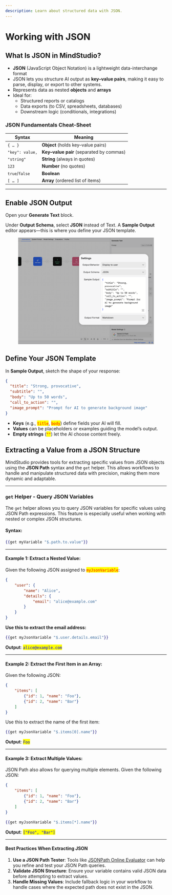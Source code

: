 ```yaml
---
description: Learn about structured data with JSON.
---
```


# Working with JSON

## What Is JSON in MindStudio?

* **JSON** (JavaScript Object Notation) is a lightweight data-interchange format
* JSON lets you structure AI output as **key–value pairs**, making it easy to parse, display, or export to other systems.
* Represents data as nested **objects** and **arrays**
* Ideal for:
  * Structured reports or catalogs
  * Data exports (to CSV, spreadsheets, databases)
  * Downstream logic (conditionals, integrations)

### JSON Fundamentals Cheat-Sheet

| Syntax          | Meaning                                  |
| --------------- | ---------------------------------------- |
| `{ … }`         | **Object** (holds key–value pairs)       |
| `"key": value,` | **Key–value pair** (separated by commas) |
| `"string"`      | **String** (always in quotes)            |
| `123`           | **Number** (no quotes)                   |
| `true`/`false`  | **Boolean**                              |
| `[ … ]`         | **Array** (ordered list of items)        |

***

## Enable JSON Output

Open your **Generate Text** block.

Under **Output Schema**, select **JSON** instead of Text. A **Sample Output** editor appears—this is where you define your JSON template.

<figure><img src="../../.gitbook/assets/JSON IMG.png" alt=""><figcaption></figcaption></figure>

## Define Your JSON Template

In **Sample Output**, sketch the shape of your response:

```json
{
  "title": "Strong, provocative",
  "subtitle": "",
  "body": "Up to 50 words",
  "call_to_action": "",
  "image_prompt": "Prompt for AI to generate background image"
}
```

* **Keys** (e.g., <mark style="color:red;">`title`</mark>, <mark style="color:red;">`body`</mark>) define fields your AI will fill.
* **Values** can be placeholders or examples guiding the model’s output.
* **Empty strings** (<mark style="color:red;">`""`</mark>) let the AI choose content freely.

## **Extracting a Value from a JSON Structure**

MindStudio provides tools for extracting specific values from JSON objects using the **JSON Path** syntax and the `get` helper. This allows workflows to handle and manipulate structured data with precision, making them more dynamic and adaptable.

***

### **`get` Helper - Query JSON Variables**

The `get` helper allows you to query JSON variables for specific values using JSON Path expressions. This feature is especially useful when working with nested or complex JSON structures.

#### **Syntax**:

```handlebars
{{get myVariable "$.path.to.value"}}
```

***

#### **Example 1: Extract a Nested Value**:

Given the following  JSON assigned to <mark style="color:red;">`myJsonVariable`</mark>:

```json
{
    "user": {
        "name": "Alice",
        "details": {
            "email": "alice@example.com"
        }
    }
}
```

**Use this to extract the email address:**

```handlebars
{{get myJsonVariable "$.user.details.email"}}
```

**Output**: <mark style="color:blue;">`alice@example.com`</mark>

***

#### **Example 2: Extract the First Item in an Array**:

Given the following JSON:

```json
{
    "items": [
        {"id": 1, "name": "Foo"},
        {"id": 2, "name": "Bar"}
    ]
}
```

Use this to extract the name of the first item:

```handlebars
{{get myJsonVariable "$.items[0].name"}}
```

**Output**: <mark style="color:blue;">`Foo`</mark>

***

#### **Example 3: Extract Multiple Values**:

JSON Path also allows for querying multiple elements. Given the following JSON:

```json
{
    "items": [
        {"id": 1, "name": "Foo"},
        {"id": 2, "name": "Bar"}
    ]
}
```

```handlebars
{{get myJsonVariable "$.items[*].name"}}
```

**Output**: <mark style="color:blue;">`["Foo", "Bar"]`</mark>

***

#### **Best Practices When Extracting JSON**

1. **Use a JSON Path Tester**: Tools like [JSONPath Online Evaluator](https://jsonpath.com/) can help you refine and test your JSON Path queries.
2. **Validate JSON Structure**: Ensure your variable contains valid JSON data before attempting to extract values.
3. **Handle Missing Values**: Include fallback logic in your workflow to handle cases where the expected path does not exist in the JSON.
